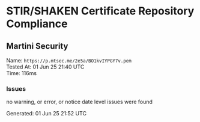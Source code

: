 # STIR/SHAKEN Certificate Repository Compliance

## Martini Security

Name: `https://p.mtsec.me/2e5a/BO1kvIYPGY7v.pem`\
Tested At: 01 Jun 25 21:40 UTC\
Time: 116ms

### Issues

no warning, or error, or notice date level issues were found

Generated: 01 Jun 25 21:52 UTC